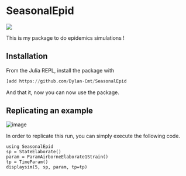 # SeasonalEpid

[![](https://img.shields.io/badge/docs-dev-blue.svg)](https://Dylan-Cmt.github.io/SeasonalEpid/dev/)

This is my package to do epidemics simulations !

## Installation

From the Julia REPL, install the package with 
```jl
]add https://github.com/Dylan-Cmt/SeasonalEpid
```

And that it, now you can now use the package.

## Replicating an example

![image](https://github.com/Dylan-Cmt/SeasonalEpid/tree/main/docs/src/img/elab1str.png)

In order to replicate this run, you can simply execute the following code.

```
using SeasonalEpid
sp = StateElaborate()
param = ParamAirborneElaborate1Strain()
tp = TimeParam()
displaysim(5, sp, param, tp=tp)
```